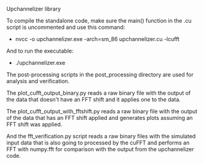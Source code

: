 Upchannelizer library

To compile the standalone code, make sure the main() function in the .cu script is uncommented and use this command:
- nvcc -o upchannelizer.exe -arch=sm_86 upchannelizer.cu -lcufft

And to run the executable:
- ./upchannelizer.exe

The post-processing scripts in the post_processing directory are used for analysis and verification.

The plot_cufft_output_binary.py reads a raw binary file with the output of the data that doesn't have an FFT shift and it applies one to the data.

The plot_cufft_output_with_fftshift.py reads a raw binary file with the output of the data that has an FFT shift applied and generates plots assuming an FFT shift was applied.

And the fft_verification.py script reads a raw binary files with the simulated input data that is also going to processed by the cuFFT and performs an FFT with numpy.fft for comparison with the output from the upchannelizer code.
